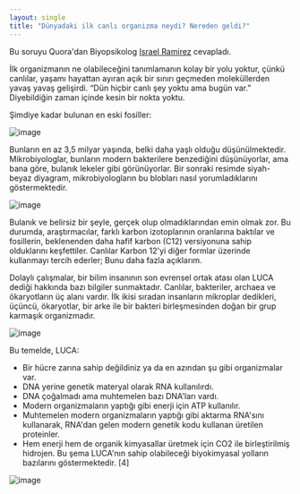 ```yaml
---
layout: single
title: "Dünyadaki ilk canlı organizma neydi? Nereden geldi?"
---
```

Bu soruyu Quora'dan Biyopsikolog [Israel Ramirez](https://www.quora.com/profile/Israel-Ramirez) cevapladı.

İlk organizmanın ne olabileceğini tanımlamanın kolay bir yolu yoktur, çünkü canlılar, yaşamı hayattan ayıran açık bir sınırı geçmeden moleküllerden yavaş yavaş gelişirdi. “Dün hiçbir canlı şey yoktu ama bugün var.” Diyebildiğin zaman içinde kesin bir nokta yoktu.

Şimdiye kadar bulunan en eski fosiller:

![image](https://qph.fs.quoracdn.net/main-qimg-c60a946fc72cb3f923777c8048d4254c)

Bunların en az 3,5 milyar yaşında, belki daha yaşlı olduğu düşünülmektedir. Mikrobiyologlar, bunların modern bakterilere benzediğini düşünüyorlar, ama bana göre, bulanık lekeler gibi görünüyorlar. Bir sonraki resimde siyah-beyaz diyagram, mikrobiyologların bu blobları nasıl yorumladıklarını göstermektedir.

![image](https://qph.fs.quoracdn.net/main-qimg-e6bb4bff2df530ee2c55f1e4992e660b)

Bulanık ve belirsiz bir şeyle, gerçek olup olmadıklarından emin olmak zor. Bu durumda, araştırmacılar, farklı karbon izotoplarının oranlarına baktılar ve fosillerin, beklenenden daha hafif karbon (C12) versiyonuna sahip olduklarını keşfettiler. Canlılar Karbon 12'yi diğer formlar üzerinde kullanmayı tercih ederler; Bunu daha fazla açıklarım.

Dolaylı çalışmalar, bir bilim insanının son evrensel ortak atası olan LUCA dediği hakkında bazı bilgiler sunmaktadır. Canlılar, bakteriler, archaea ve ökaryotların üç alanı vardır. İlk ikisi sıradan insanların mikroplar dedikleri, üçüncü, ökaryotlar, bir arke ile bir bakteri birleşmesinden doğan bir grup karmaşık organizmadır.

![image](https://qph.fs.quoracdn.net/main-qimg-69352a0638a4bc607b8403642ba2981f)

Bu temelde, LUCA:

- Bir hücre zarına sahip değildiniz ya da en azından şu gibi organizmalar var.
- DNA yerine genetik materyal olarak RNA kullanılırdı.
- DNA çoğalmadı ama muhtemelen bazı DNA'ları vardı.
- Modern organizmaların yaptığı gibi enerji için ATP kullanılır.
- Muhtemelen modern organizmaların yaptığı gibi aktarma RNA'sını kullanarak, RNA'dan gelen modern genetik kodu kullanan üretilen proteinler.
- Hem enerji hem de organik kimyasallar üretmek için CO2 ile birleştirilmiş hidrojen. Bu şema LUCA'nın sahip olabileceği biyokimyasal yolların bazılarını göstermektedir. [4]

![image](https://qph.fs.quoracdn.net/main-qimg-a3a56c078a24653717061b931db99a4e)
